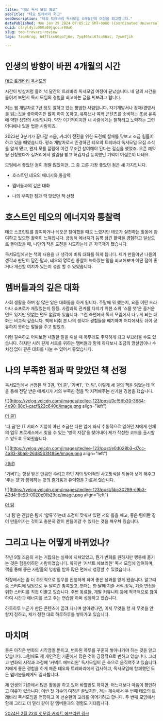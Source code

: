 ```yaml
---
title: "테오 독서 모임 회고"
seoTitle: "테오 트레바리 회고"
seoDescription: "테오 트레바리 독서모임 4개월간의 여정을 회고합니다."
datePublished: Mon Jan 29 2024 07:05:22 GMT+0000 (Coordinated Universal Time)
cuid: clryl4ylu000a09jqcsur00o6
slug: teo-trevari-review
tags: 7zqm6rog, 64f7isc66qo7j6e, 7yq466ci67cu66as, 7ywm7jik

---
```


# 인생의 방향이 바뀐 4개월의 시간

[테오 트레바리 독서모임](https://m.trevari.co.kr/product/aef96e15-fae8-440d-b532-a4b09737deb9)

시간이 빗살처럼 흘러 넉 달간의 트레바리 독서모임 여정이 끝났습니다. 네 달의 시간을 돌이켜 보면서 독서 모임의 경험을 회고하는 글을 써보려고 합니다.

저는 웹 개발자로 7년 정도 일하고 있는 평범한 사람입니다. 자기계발서나 경제/경영서를 읽는것을 좋아하지만 많이 하지 못하고, 유튜브나 여러 콘텐츠를 소비하는 조금 유혹에 약한 성향의 사람입니다. 약간 이기적이지만 내 사람에게는 잘하려고 노력하는 그런 어디에나 있을 법한 사람이죠.

2023년 3분기가 끝나갈 즈음, 커리어 전환을 위한 도전에 실패를 맛보고 조금 힘들어 하고 있을 때였습니다. 평소 개발자로서 존경하던 테오의 트레바리 독서모임 모집 소식을 알게 됐고, 왠지 모를 끌림에 이건 무조건 참여해야 된다는 결심을 했었죠. 오픈 예약을 신청했다가 길거리에서 알림을 받고 허겁지겁 등록했던 기억이 어렴풋이 나네요.

모임에서 좋았던 점이 정말 많았지만, 그 중 고른 가장 좋았던 점은 세 가지입니다.

* 호스트인 테오의 에너지와 통찰력
    
* 멤버들과의 깊은 대화
    
* 나의 부족한 점과 딱 맞았던 책 선정
    

# 호스트인 테오의 에너지와 통찰력

테오 스프린트를 참여하거나 테오콘 참여했을 때도 느꼈지만 테오가 실천하는 활동에 참여하고 있으면 활력이 느껴집니다. 긍정적 에너지가 듬뿍 담긴 활력을 경험하고 일상으로 돌아갔을 때, 나만의 작은 도전을 시도하는데 큰 자극제가 됐습니다.

독서모임에서는 책의 내용을 내 생각에 비춰 대화를 하게 됩니다. 제가 만들어낸 나름의 생각과 판단이 담긴 말과, 테오의 명료한 통찰이 녹아있는 말을 비교해보며 어떤 점이 좋거나 개선할 여지가 있는지 성찰 할 수 있었습니다.

# 멤버들과의 깊은 대화

사회 생활을 하며 참 많은 얕은 대화들을 하게 됩니다. 주말에 뭐 했는지, 요즘 어떤 드라마나 쇼프로가 재밌었는지 등등. 사람과의 관계를 다지기 위한 소위 '스몰 챗'은 즐거운 면도 있지만 덧없는 면도 없잖아 있습니다. 그런 측면에서 독서 모임에서 나누게 되는 대화는 비교적 깊습니다. 책에 비춰 본 나의 생각과 경험들을 얘기하며 어디에서도 쉬이 공유하지 못하는 말들을 주고 받았죠.

이런 깊숙하고 어찌보면 내밀한 말을 꺼낼 때 아무래도 주저하게 되고 부끄러울 수도 있습니다. 하지만 사려 깊게 서로를 위하는 멤버들과 함께 하다보니 조금의 망설임이나 수치심 없이 깊은 대화를 나눌 수 있어서 좋았습니다.

# 나의 부족한 점과 딱 맞았던 책 선정

독서모임에서 선정된 책 3권, '더 골', '기버1', '더 팀'. 이렇게 세 권의 책을 읽었는데 책을 통해 전달 받은 메세지가 저의 부족한 점을 딱 지적해주는 신기한 경험을 했습니다.

![](https://velog.velcdn.com/images/tedlee-123/post/0cf56b30-3684-4e90-88c1-cacf623c640d/image.png align="left")

[더 골1](https://product.kyobobook.co.kr/detail/S000001758869)

'더 골'은 IT 서비스 기업이 아닌 조금은 다른 업에 와서 수동적으로 일하던 저에게 현재의 업무 프로세스에서 찾을 수 있는 '병목 지점'을 찾아내어 제가 작성한 코드를 출시할 수 있도록 도와줬습니다.

![](https://velog.velcdn.com/images/tedlee-123/post/e0d028b3-d7cc-4a83-8ba8-26d8563f485e/image.png align="left")

[기버1](https://product.kyobobook.co.kr/detail/S000001928478)

'기버1'는 항상 받은 만큼만 주려고 하던 저의 방어적인 사고방식을 되돌아 보게 해주고 '주는 것'과 함께하는 것의 즐거움과 유익함을 가르쳐 줬습니다.

![](https://velog.velcdn.com/images/tedlee-123/post/5bc30299-c9b3-43d4-9c90-0020e0fb29cc/image.png align="left")

[더 팀](https://product.kyobobook.co.kr/detail/S000000407805)

'더 팀'은 괜찮은 팀에 '합류'하는데 초점이 맞춰져 있던 저의 틀을 깨고, 좋은 팀이란 같이 만들어가는 것이고 충분히 같이 만들어갈 수 있다는 것을 깨우쳐 줬습니다.

# 그리고 나는 어떻게 바뀌었나?

작년 9월 즈음의 저는 거듭되는 실패에 지쳐있었고, 뭔가 변화를 원하지만 행동에 옮기는 것은 힘들어하던 사람이었습니다. 하지만 '커넥트 에브리원' 독서 모임에 참여하며, 책을 통해 좋은 사람들의 영향을 받아 많은 면에서 성장할 수 있었습니다.

직장에서는 좀 더 주도적으로 업무를 진행하게 되어 좋은 성과를 얻게 됐습니다. 알고리즘 스터디에 팀원으로 두 달여간 참여했고, 현재는 한 달째 기술 서적 정독, 기술 면접을 위한 스터디를 직접 이끌고 있습니다. 주변 동료들, 개발 커뮤니티 등에 적극적으로 참여하여 시간과 에너지를 쓰고 주는 연습을 하며 성장하고 있습니다.

하루하루 누군가 만든 콘텐츠에 끌려 다니며 살아왔다면, 이제 무엇을 할 지 무엇을 안 할지 정하고, 제가 정한 대로 하루하루를 쌓아가고 있습니다.

# 마치며

물론 아직은 변화의 시작점일 뿐이고, 변화된 하루를 꾸준히 쌓아나가야 하는 것을 알고 있습니다. 그럼에도 제 개인적인 기준에서 많은 것이 긍정적으로 변하고 있습니다. 그리고 변화의 시작과 과정에 '커넥트 에브리원' 독서모임이 큰 축으로 움직여주고 있습니다. 저에게 좋은 경험을 하게 해준 테오와 트레바리에게 감사하고, 독서모임에 함께했던 모든 멤버분들에게도 감사합니다.

제 인생의 기준에서 많은 활동을 하고 있어 바쁠만도 하지만, 어느때보다 마음이 평안하고 여유가 있습니다. 이번 첫 기수의 여정은 끝났지만, 저는 계속해서 두 번째 테오의 트레바리 독서모임을 연장하고 이 선순환의 고리를 이어가려고 합니다. 두 번째 모임에서 함께 그리고 더 멀리 같이 갈 멤버들과의 경험도 기대됩니다.

[2024년 2월 22일 첫모임 커넥트 에브리원 링크](https://m.trevari.co.kr/product/9d788d4b-edfc-4bf1-bc8b-57154973e4cd)